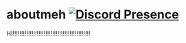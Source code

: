 # aboutmeh [![Discord Presence](https://lanyard.cnrad.dev/api/571069296051093521)](https://discord.com/users/571069296051093521)
HI!!!!!!!!!!!!!!!!!!!!!!!!!!!!!!!!!!!!!!!!!!!!!


